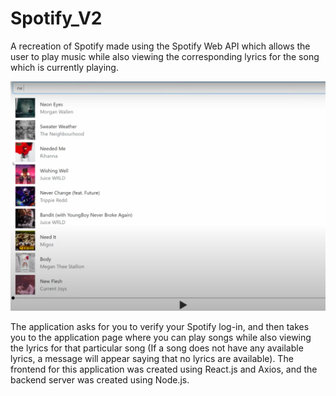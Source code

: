 # Spotify_V2
A recreation of Spotify made using the Spotify Web API which allows the user to play music while also viewing the 
corresponding lyrics for the song which is currently playing.

![alt text](https://github.com/navjeetdoad/Spotify_V2/blob/main/spotify.png)

The application asks for you to verify your Spotify log-in, and then takes you to the application page where
you can play songs while also viewing the lyrics for that particular song 
(If a song does not have any available lyrics, a message will appear saying that no lyrics are available). The frontend for this 
application was created using React.js and Axios, and the backend server was created using Node.js.
